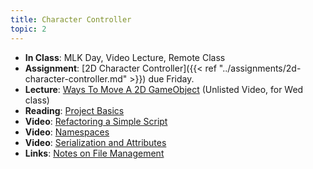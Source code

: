 ```yaml
---
title: Character Controller
topic: 2
---
```


- **In Class**: MLK Day, Video Lecture, Remote Class
- **Assignment**: [2D Character Controller]({{< ref "../assignments/2d-character-controller.md" >}}) due Friday.
- **Lecture**: [Ways To Move A 2D GameObject](https://youtu.be/r0Wv_gtB4pg) (Unlisted Video, for Wed class)
- **Reading**: [Project Basics](https://guidebook.hdyar.com/docs/unity/unity-fundamentals/project-basics/)
- **Video**: [Refactoring a Simple Script](https://www.youtube.com/watch?v=9YsQM7jboDs)
- **Video**: [Namespaces](https://guidebook.hdyar.com/docs/programming/architecture/namespaces/)
- **Video**: [Serialization and Attributes](https://guidebook.hdyar.com/docs/programming/unity-and-programming/tips-and-tricks/serialization-and-attributes/)
- **Links**: [Notes on File Management](https://guidebook.hdyar.com/docs/digital-media-fundamentals/notes-on-file-management/)

